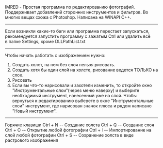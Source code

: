 IMRED - Простая программа по редактированию фотографий.
Поддерживает добавлений сторонних инструментов и фильтров.
Во многих вещах схожа с Photoshop. Написана на WINAPI C++.
_________________________________________________________________________
Если возникли какие-то баги или программа перестает запускаться,
рекомендуется запустить программу с зажатым Ctrl или удалить всё  
в папке Settings, кроме DLLPathList.txt
_________________________________________________________________________
Чтобы начать работать с изображением нужно:
1) Создать холст, на нем без слоя нельзя рисовать.
2) Создать хотя бы один слой на холсте, рисование ведется ТОЛЬКО на слое.
3) Рисовать
4) Если вы что-то нарисовали и захотели изменить, то откройте 
окно "Инструментальные слои"(через меню наверху) и выберите необходимый
инструмент, нанесенный уже на слой. Чтобы вернуться к редактированию
выберете в окне "Инструментальные слои" инструмент,
где нарисован значок плюса и рядом написано "Новый инструмент".
_________________________________________________________________________
Горячие клавиши
Ctrl + N -- Создание холста
Ctrl + Q -- Создание слоя
Ctrl + O -- Открытие любой фотографии
Сtrl + I -- Импортирование на слой любой фотографии
Ctrl + S -- Сохранение холста в виде растрового изображения
